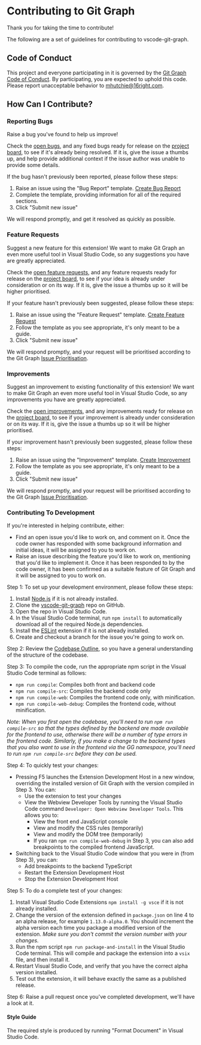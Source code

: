 # Contributing to Git Graph

Thank you for taking the time to contribute!

The following are a set of guidelines for contributing to vscode-git-graph.

## Code of Conduct

This project and everyone participating in it is governed by the [Git Graph Code of Conduct](CODE_OF_CONDUCT.md). By participating, you are expected to uphold this code. Please report unacceptable behavior to [mhutchie@16right.com](mailto:mhutchie@16right.com).

## How Can I Contribute?

### Reporting Bugs

Raise a bug you've found to help us improve!

Check the [open bugs](https://github.com/hansu/vscode-git-graph/issues?q=is%3Aissue+is%3Aopen+label%3A"bugs"), and any fixed bugs ready for release on the [project board](https://github.com/hansu/vscode-git-graph/projects/1#column-4514040), to see if it's already being resolved. If it is, give the issue a thumbs up, and help provide additional context if the issue author was unable to provide some details.

If the bug hasn't previously been reported, please follow these steps:
1. Raise an issue using the "Bug Report" template. [Create Bug Report](https://github.com/hansu/vscode-git-graph/issues/new?assignees=hansu&labels=bug&template=bug-report.md&title=)
2. Complete the template, providing information for all of the required sections.
3. Click "Submit new issue"

We will respond promptly, and get it resolved as quickly as possible.

### Feature Requests

Suggest a new feature for this extension! We want to make Git Graph an even more useful tool in Visual Studio Code, so any suggestions you have are greatly appreciated.

Check the [open feature requests](https://github.com/hansu/vscode-git-graph/issues?q=is%3Aissue+is%3Aopen+label%3A"feature+request"), and any feature requests ready for release on the [project board](https://github.com/hansu/vscode-git-graph/projects/1#column-4514040), to see if your idea is already under consideration or on its way. If it is, give the issue a thumbs up so it will be higher prioritised.

If your feature hasn't previously been suggested, please follow these steps:
1. Raise an issue using the "Feature Request" template. [Create Feature Request](https://github.com/hansu/vscode-git-graph/issues/new?assignees=hansu&labels=feature+request&template=feature-request.md&title=)
2. Follow the template as you see appropriate, it's only meant to be a guide.
3. Click "Submit new issue"

We will respond promptly, and your request will be prioritised according to the Git Graph [Issue Prioritisation](https://github.com/hansu/vscode-git-graph/wiki/Issue-Prioritisation).

### Improvements

Suggest an improvement to existing functionality of this extension! We want to make Git Graph an even more useful tool in Visual Studio Code, so any improvements you have are greatly appreciated.

Check the [open improvements](https://github.com/hansu/vscode-git-graph/issues?q=is%3Aissue+is%3Aopen+label%3A"improvement"), and any improvements ready for release on the [project board](https://github.com/hansu/vscode-git-graph/projects/1#column-4514040), to see if your improvement is already under consideration or on its way. If it is, give the issue a thumbs up so it will be higher prioritised.

If your improvement hasn't previously been suggested, please follow these steps:
1. Raise an issue using the "Improvement" template. [Create Improvement](https://github.com/hansu/vscode-git-graph/issues/new?assignees=hansu&labels=improvement&template=improvement.md&title=)
2. Follow the template as you see appropriate, it's only meant to be a guide.
3. Click "Submit new issue"

We will respond promptly, and your request will be prioritised according to the Git Graph [Issue Prioritisation](https://github.com/hansu/vscode-git-graph/wiki/Issue-Prioritisation).

### Contributing To Development

If you're interested in helping contribute, either:
* Find an open issue you'd like to work on, and comment on it. Once the code owner has responded with some background information and initial ideas, it will be assigned to you to work on.
* Raise an issue describing the feature you'd like to work on, mentioning that you'd like to implement it. Once it has been responded to by the code owner, it has been confirmed as a suitable feature of Git Graph and it will be assigned to you to work on.

Step 1: To set up your development environment, please follow these steps:
1. Install [Node.js](https://nodejs.org/en/) if it is not already installed.
2. Clone the [vscode-git-graph](https://github.com/hansu/vscode-git-graph) repo on GitHub.
3. Open the repo in Visual Studio Code.
4. In the Visual Studio Code terminal, run `npm install` to automatically download all of the required Node.js dependencies.
5. Install the [ESLint](https://marketplace.visualstudio.com/items?itemName=dbaeumer.vscode-eslint) extension if it is not already installed.
6. Create and checkout a branch for the issue you're going to work on.

Step 2: Review the [Codebase Outline](https://github.com/hansu/vscode-git-graph/wiki/Codebase-Outline), so you have a general understanding of the structure of the codebase.

Step 3: To compile the code, run the appropriate npm script in the Visual Studio Code terminal as follows:
* `npm run compile`: Compiles both front and backend code
* `npm run compile-src`: Compiles the backend code only
* `npm run compile-web`: Compiles the frontend code only, with minification.
* `npm run compile-web-debug`: Compiles the frontend code, without minification.

_Note: When you first open the codebase, you'll need to run `npm run compile-src` so that the types defined by the backend are made available for the frontend to use, otherwise there will be a number of type errors in the frontend code. Similarly, if you make a change to the backend types that you also want to use in the frontend via the GG namespace, you'll need to run `npm run compile-src` before they can be used._

Step 4: To quickly test your changes:
* Pressing F5 launches the Extension Development Host in a new window, overriding the installed version of Git Graph with the version compiled in Step 3. You can:
    * Use the extension to test your changes
    * View the Webview Developer Tools by running the Visual Studio Code command `Developer: Open Webview Developer Tools`. This allows you to:
        * View the front end JavaScript console
        * View and modify the CSS rules (temporarily)
        * View and modify the DOM tree (temporarily)
        * If you ran `npm run compile-web-debug` in Step 3, you can also add breakpoints to the compiled frontend JavaScript.
* Switching back to the Visual Studio Code window that you were in (from Step 3), you can:
    * Add breakpoints to the backend TypeScript
    * Restart the Extension Development Host
    * Stop the Extension Development Host

Step 5: To do a complete test of your changes:
1. Install Visual Studio Code Extensions `npm install -g vsce` if it is not already installed.
2. Change the version of the extension defined in `package.json` on line 4 to an alpha release, for example `1.13.0-alpha.0`. You should increment the alpha version each time you package a modified version of the extension. _Make sure you don't commit the version number with your changes._
3. Run the npm script `npm run package-and-install` in the Visual Studio Code terminal. This will compile and package the extension into a `vsix` file, and then install it.
4. Restart Visual Studio Code, and verify that you have the correct alpha version installed.
5. Test out the extension, it will behave exactly the same as a published release.

Step 6: Raise a pull request once you've completed development, we'll have a look at it.

#### Style Guide

The required style is produced by running "Format Document" in Visual Studio Code.
